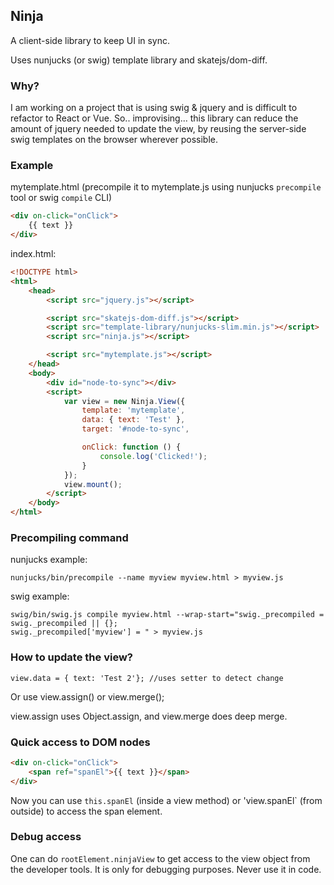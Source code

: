 ## Ninja

A client-side library to keep UI in sync.

Uses nunjucks (or swig) template library and skatejs/dom-diff.

### Why?

I am working on a project that is using swig & jquery and is difficult to refactor to React or Vue.
So.. improvising... this library can reduce the amount of jquery needed to update the view, by
reusing the server-side swig templates on the browser wherever possible.

### Example

mytemplate.html (precompile it to mytemplate.js using nunjucks  `precompile` tool or swig `compile` CLI)
```html
<div on-click="onClick">
    {{ text }}
</div>
```

index.html:
```html
<!DOCTYPE html>
<html>
    <head>
        <script src="jquery.js"></script>

        <script src="skatejs-dom-diff.js"></script>
        <script src="template-library/nunjucks-slim.min.js"></script>
        <script src="ninja.js"></script>

        <script src="mytemplate.js"></script>
    </head>
    <body>
        <div id="node-to-sync"></div>
        <script>
            var view = new Ninja.View({
                template: 'mytemplate',
                data: { text: 'Test' },
                target: '#node-to-sync',

                onClick: function () {
                    console.log('Clicked!');
                }
            });
            view.mount();
        </script>
    </body>
</html>
```

### Precompiling command

nunjucks example:
```
nunjucks/bin/precompile --name myview myview.html > myview.js
```

swig example:
```
swig/bin/swig.js compile myview.html --wrap-start="swig._precompiled = swig._precompiled || {};
swig._precompiled['myview'] = " > myview.js
```

### How to update the view?

```
view.data = { text: 'Test 2'}; //uses setter to detect change
```
Or use view.assign() or view.merge();

view.assign uses Object.assign, and view.merge does deep merge.

### Quick access to DOM nodes

```html
<div on-click="onClick">
    <span ref="spanEl">{{ text }}</span>
</div>
```

Now you can use `this.spanEl` (inside a view method) or 'view.spanEl` (from outside) to access the span element.

### Debug access

One can do `rootElement.ninjaView` to get access to the view object from the developer tools. It is only for
debugging purposes. Never use it in code.
